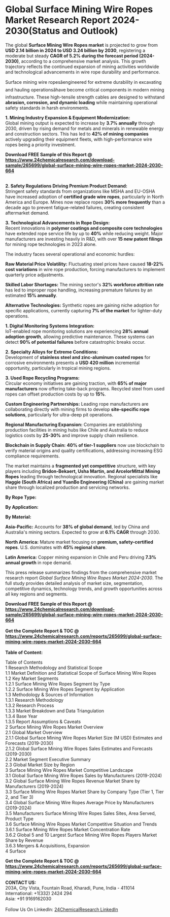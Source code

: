 <h1>Global Surface Mining Wire Ropes Market Research Report 2024-2030(Status and Outlook)</h1><p>The global <strong>Surface Mining Wire Ropes market</strong> is projected to grow from <strong>USD 2.14 billion in 2024 to USD 3.24 billion by 2030</strong>, registering a moderate but steady <strong>CAGR of 5.2% during the forecast period (2024-2030)</strong>, according to a comprehensive market analysis. This growth trajectory reflects the continued expansion of mining activities worldwide and technological advancements in wire rope durability and performance.</p><p>Surface mining wire ropesâengineered for extreme durability in excavating and hauling operationsâhave become critical components in modern mining infrastructure. These high-tensile strength cables are designed to withstand <strong>abrasion, corrosion, and dynamic loading</strong> while maintaining operational safety standards in harsh environments.</p><p><strong>1. Mining Industry Expansion &amp; Equipment Modernization:</strong><br>
Global mining output is expected to increase by <strong>3.7% annually</strong> through 2030, driven by rising demand for metals and minerals in renewable energy and construction sectors. This has led to <strong>42% of mining companies</strong> actively upgrading their equipment fleets, with high-performance wire ropes being a priority investment.</p><div><b>Download FREE Sample of this Report @ 
            <a href="https://www.24chemicalresearch.com/download-sample/265699/global-surface-mining-wire-ropes-market-2024-2030-664">
            https://www.24chemicalresearch.com/download-sample/265699/global-surface-mining-wire-ropes-market-2024-2030-664</a></b></div><br><p><strong>2. Safety Regulations Driving Premium Product Demand:</strong><br>
Stringent safety standards from organizations like MSHA and EU-OSHA have increased adoption of <strong>certified grade wire ropes</strong>, particularly in North America and Europe. Mines now replace ropes <strong>30% more frequently</strong> than a decade ago to prevent fatigue-related failures, creating consistent aftermarket demand.</p><p><strong>3. Technological Advancements in Rope Design:</strong><br>
Recent innovations in <strong>polymer coatings and composite core technologies</strong> have extended rope service life by up to <strong>40%</strong> while reducing weight. Major manufacturers are investing heavily in R&amp;D, with over <strong>15 new patent filings</strong> for mining rope technologies in 2023 alone.</p><p>The industry faces several operational and economic hurdles:</p><p><strong>Raw Material Price Volatility:</strong> Fluctuating steel prices have caused <strong>18-22% cost variations</strong> in wire rope production, forcing manufacturers to implement quarterly price adjustments.</p><p><strong>Skilled Labor Shortages:</strong> The mining sector's <strong>32% workforce attrition rate</strong> has led to improper rope handling, increasing premature failures by an estimated <strong>15% annually</strong>.</p><p><strong>Alternative Technologies:</strong> Synthetic ropes are gaining niche adoption for specific applications, currently capturing <strong>7% of the market</strong> for lighter-duty operations.</p><p><strong>1. Digital Monitoring Systems Integration:</strong><br>
IoT-enabled rope monitoring solutions are experiencing <strong>28% annual adoption growth</strong>, allowing predictive maintenance. These systems can detect <strong>90% of potential failures</strong> before catastrophic breaks occur.</p><p><strong>2. Specialty Alloys for Extreme Conditions:</strong><br>
Development of <strong>stainless steel and zinc-aluminum coated ropes</strong> for corrosive environments presents a <strong>USD 420 million</strong> incremental opportunity, particularly in tropical mining regions.</p><p><strong>3. Used Rope Recycling Programs:</strong><br>
Circular economy initiatives are gaining traction, with <strong>65% of major manufacturers</strong> now offering take-back programs. Recycled steel from used ropes can offset production costs by up to <strong>15%</strong>.</p><p><strong>Custom Engineering Partnerships:</strong> Leading rope manufacturers are collaborating directly with mining firms to develop <strong>site-specific rope solutions</strong>, particularly for ultra-deep pit operations.</p><p><strong>Regional Manufacturing Expansion:</strong> Companies are establishing production facilities in mining hubs like Chile and Australia to reduce logistics costs by <strong>25-30%</strong> and improve supply chain resilience.</p><p><strong>Blockchain in Supply Chain:</strong> <strong>40% of tier-1 suppliers</strong> now use blockchain to verify material origins and quality certifications, addressing increasing ESG compliance requirements.</p><p>The market maintains a <strong>fragmented yet competitive</strong> structure, with key players including <strong>Bridon-Bekaert, Usha Martin, and ArcelorMittal Mining Ropes</strong> leading through technological innovation. Regional specialists like <strong>Haggie (South Africa) and YuanBo Engineering (China)</strong> are gaining market share through localized production and servicing networks.</p><p><strong>By Rope Type:</strong></p><p><strong>By Application:</strong></p><p><strong>By Material:</strong></p><p><strong>Asia-Pacific:</strong> Accounts for <strong>38% of global demand</strong>, led by China and Australia's mining sectors. Expected to grow at <strong>6.1% CAGR</strong> through 2030.</p><p><strong>North America:</strong> Mature market focusing on <strong>premium, safety-certified ropes</strong>. U.S. dominates with <strong>45% regional share</strong>.</p><p><strong>Latin America:</strong> Copper mining expansion in Chile and Peru driving <strong>7.3% annual growth</strong> in rope demand.</p><p>This press release summarizes findings from the comprehensive market research report <em>Global Surface Mining Wire Ropes Market 2024-2030</em>. The full study provides detailed analysis of market size, segmentation, competitive dynamics, technology trends, and growth opportunities across all key regions and segments.</p><div><b>Download FREE Sample of this Report @ 
            <a href="https://www.24chemicalresearch.com/download-sample/265699/global-surface-mining-wire-ropes-market-2024-2030-664">
            https://www.24chemicalresearch.com/download-sample/265699/global-surface-mining-wire-ropes-market-2024-2030-664</a></b></div><br><div><b>Get the Complete Report & TOC @ 
            <a href="https://www.24chemicalresearch.com/reports/265699/global-surface-mining-wire-ropes-market-2024-2030-664">
            https://www.24chemicalresearch.com/reports/265699/global-surface-mining-wire-ropes-market-2024-2030-664</a></b></div><br>
            <b>Table of Content:</b><p>Table of Contents<br />
1 Research Methodology and Statistical Scope<br />
1.1 Market Definition and Statistical Scope of Surface Mining Wire Ropes<br />
1.2 Key Market Segments<br />
1.2.1 Surface Mining Wire Ropes Segment by Type<br />
1.2.2 Surface Mining Wire Ropes Segment by Application<br />
1.3 Methodology & Sources of Information<br />
1.3.1 Research Methodology<br />
1.3.2 Research Process<br />
1.3.3 Market Breakdown and Data Triangulation<br />
1.3.4 Base Year<br />
1.3.5 Report Assumptions & Caveats<br />
2 Surface Mining Wire Ropes Market Overview<br />
2.1 Global Market Overview<br />
2.1.1 Global Surface Mining Wire Ropes Market Size (M USD) Estimates and Forecasts (2019-2030)<br />
2.1.2 Global Surface Mining Wire Ropes Sales Estimates and Forecasts (2019-2030)<br />
2.2 Market Segment Executive Summary<br />
2.3 Global Market Size by Region<br />
3 Surface Mining Wire Ropes Market Competitive Landscape<br />
3.1 Global Surface Mining Wire Ropes Sales by Manufacturers (2019-2024)<br />
3.2 Global Surface Mining Wire Ropes Revenue Market Share by Manufacturers (2019-2024)<br />
3.3 Surface Mining Wire Ropes Market Share by Company Type (Tier 1, Tier 2, and Tier 3)<br />
3.4 Global Surface Mining Wire Ropes Average Price by Manufacturers (2019-2024)<br />
3.5 Manufacturers Surface Mining Wire Ropes Sales Sites, Area Served, Product Type<br />
3.6 Surface Mining Wire Ropes Market Competitive Situation and Trends<br />
3.6.1 Surface Mining Wire Ropes Market Concentration Rate<br />
3.6.2 Global 5 and 10 Largest Surface Mining Wire Ropes Players Market Share by Revenue<br />
3.6.3 Mergers & Acquisitions, Expansion<br />
4 Surface</p><div><b>Get the Complete Report & TOC @ 
            <a href="https://www.24chemicalresearch.com/reports/265699/global-surface-mining-wire-ropes-market-2024-2030-664">
            https://www.24chemicalresearch.com/reports/265699/global-surface-mining-wire-ropes-market-2024-2030-664</a></b></div><br><b>CONTACT US:</b><br>
            203A, City Vista, Fountain Road, Kharadi, Pune, India - 411014<br>
            International: +1(332) 2424 294<br>
            Asia: +91 9169162030 <br><br>
            Follow Us On LinkedIn: <a href="https://www.linkedin.com/company/24chemicalresearch/">24ChemicalResearch LinkedIn</a>